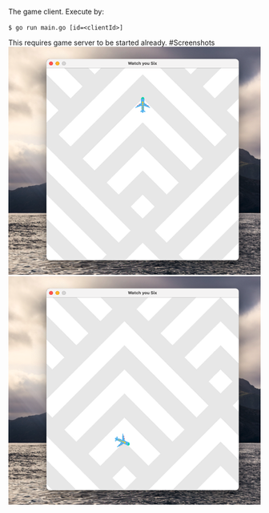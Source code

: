 The game client. Execute by:

`$ go run main.go [id=<clientId>]`

This requires game server to be started already.
#Screenshots
![](screenshots/Screenshot-single-1.png)
![](screenshots/Screenshot-single-2.png)

